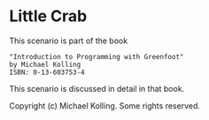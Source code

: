 #  Little Crab
        
This scenario is part of the book 

    "Introduction to Programming with Greenfoot"
    by Michael Kolling
    ISBN: 0-13-603753-4

This scenario is discussed in detail in that book.

Copyright (c) Michael Kolling. Some rights reserved.

